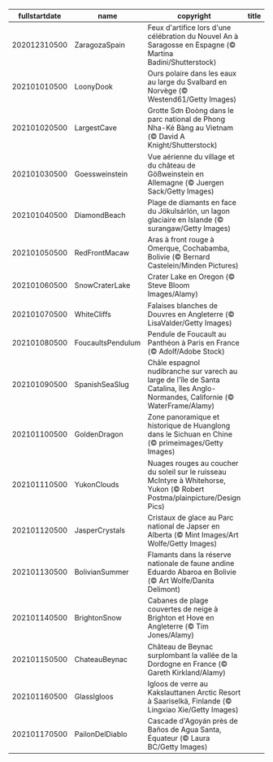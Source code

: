 |fullstartdate|name|copyright|title|image|
|--|--|--|--|--|
202012310500|ZaragozaSpain|Feux d'artifice lors d'une célébration du Nouvel An à Saragosse en Espagne (© Martina Badini/Shutterstock)||![](/fr-CA/2021/01/202012310500ZaragozaSpain.jpg)|
202101010500|LoonyDook|Ours polaire dans les eaux au large du Svalbard en Norvège (© Westend61/Getty Images)||![](/fr-CA/2021/01/202101010500LoonyDook.jpg)|
202101020500|LargestCave|Grotte Sơn Đoòng dans le parc national de Phong Nha-Kẻ Bàng au Vietnam (© David A Knight/Shutterstock)||![](/fr-CA/2021/01/202101020500LargestCave.jpg)|
202101030500|Goessweinstein|Vue aérienne du village et du château de Gößweinstein en Allemagne (© Juergen Sack/Getty Images)||![](/fr-CA/2021/01/202101030500Goessweinstein.jpg)|
202101040500|DiamondBeach|Plage de diamants en face du Jökulsárlón, un lagon glaciaire en Islande (© surangaw/Getty Images)||![](/fr-CA/2021/01/202101040500DiamondBeach.jpg)|
202101050500|RedFrontMacaw|Aras à front rouge à Omerque, Cochabamba, Bolivie (© Bernard Castelein/Minden Pictures)||![](/fr-CA/2021/01/202101050500RedFrontMacaw.jpg)|
202101060500|SnowCraterLake|Crater Lake en Oregon (© Steve Bloom Images/Alamy)||![](/fr-CA/2021/01/202101060500SnowCraterLake.jpg)|
202101070500|WhiteCliffs|Falaises blanches de Douvres en Angleterre (© LisaValder/Getty Images)||![](/fr-CA/2021/01/202101070500WhiteCliffs.jpg)|
202101080500|FoucaultsPendulum|Pendule de Foucault au Panthéon à Paris en France (© Adolf/Adobe Stock)||![](/fr-CA/2021/01/202101080500FoucaultsPendulum.jpg)|
202101090500|SpanishSeaSlug|Châle espagnol nudibranche sur varech au large de l'île de Santa Catalina, îles Anglo-Normandes, Californie (© WaterFrame/Alamy)||![](/fr-CA/2021/01/202101090500SpanishSeaSlug.jpg)|
202101100500|GoldenDragon|Zone panoramique et historique de Huanglong dans le Sichuan en Chine (© primeimages/Getty Images)||![](/fr-CA/2021/01/202101100500GoldenDragon.jpg)|
202101110500|YukonClouds|Nuages rouges au coucher du soleil sur le ruisseau McIntyre à Whitehorse, Yukon (© Robert Postma/plainpicture/Design Pics)||![](/fr-CA/2021/01/202101110500YukonClouds.jpg)|
202101120500|JasperCrystals|Cristaux de glace au Parc national de Japser en Alberta (© Mint Images/Art Wolfe/Getty Images)||![](/fr-CA/2021/01/202101120500JasperCrystals.jpg)|
202101130500|BolivianSummer|Flamants dans la réserve nationale de faune andine Eduardo Abaroa en Bolivie (© Art Wolfe/Danita Delimont)||![](/fr-CA/2021/01/202101130500BolivianSummer.jpg)|
202101140500|BrightonSnow|Cabanes de plage couvertes de neige à Brighton et Hove en Angleterre (© Tim Jones/Alamy)||![](/fr-CA/2021/01/202101140500BrightonSnow.jpg)|
202101150500|ChateauBeynac|Château de Beynac surplombant la vallée de la Dordogne en France (© Gareth Kirkland/Alamy)||![](/fr-CA/2021/01/202101150500ChateauBeynac.jpg)|
202101160500|GlassIgloos|Igloos de verre au Kakslauttanen Arctic Resort à Saariselkä, Finlande (© Lingxiao Xie/Getty Images)||![](/fr-CA/2021/01/202101160500GlassIgloos.jpg)|
202101170500|PailonDelDiablo|Cascade d'Agoyán près de Baños de Agua Santa, Équateur (© Laura BC/Getty Images)||![](/fr-CA/2021/01/202101170500PailonDelDiablo.jpg)|
